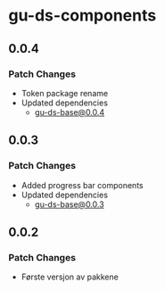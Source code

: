 # gu-ds-components

## 0.0.4

### Patch Changes

- Token package rename
- Updated dependencies
  - gu-ds-base@0.0.4

## 0.0.3

### Patch Changes

- Added progress bar components
- Updated dependencies
  - gu-ds-base@0.0.3

## 0.0.2

### Patch Changes

- Første versjon av pakkene

